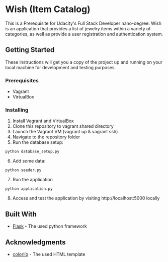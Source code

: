 # Wish (Item Catalog)

This is a Prerequisite for Udacity's Full Stack Developer nano-degree.
Wish is an application that provides a list of jewelry items within a variety of categories, as well as provide a user registration and authentication system.

## Getting Started

These instructions will get you a copy of the project up and running on your local machine for development and testing purposes.

### Prerequisites

* Vagrant
* VirtualBox


### Installing

1. Install Vagrant and VirtualBox
2. Clone this repository to vagrant shared directory
3. Launch the Vagrant VM (vagrant up & vagrant ssh)
4. Navigate to the repository folder
5. Run the database setup:
```
python database_setup.py
```
6. Add some data:
```
python seeder.py
```
7. Run the application
```
python application.py
```
8. Access and test the application by visiting http://localhost:5000 locally

## Built With

* [Flask](http://flask.pocoo.org) - The used python framework

## Acknowledgments

* [colorlib](https://colorlib.com) - The used HTML template
